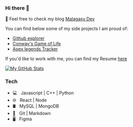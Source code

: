 ### Hi there 👋

🔭 Feel free to check my blog [Malagasy Dev](https://malagasydev.com/)

You can find below some of my side projects I am proud of:

- [Github explorer](https://github-explorer-rho.now.sh/)
- [Conway's Game of Life](https://game-of-life-bay.vercel.app/)
- [Apex legends Tracker](https://apex-tracker-v2.herokuapp.com/)

If you'd like to work with me, you can find my Resume [here](https://github.com/notAro14/my-resume/blob/master/resume.pdf)

[![My GitHub Stats](https://github-readme-stats.vercel.app/api?username=notAro14&show_icons=true)](https://github.com/notAro14)

### Tech

- 💻 &nbsp; Javascript | C++ | Python
- 🌐 &nbsp; React | Node
- 🛢 &nbsp; MySQL | MongoDB
- 🔧 &nbsp; Git | Markdown
- 🖥 &nbsp; Figma
